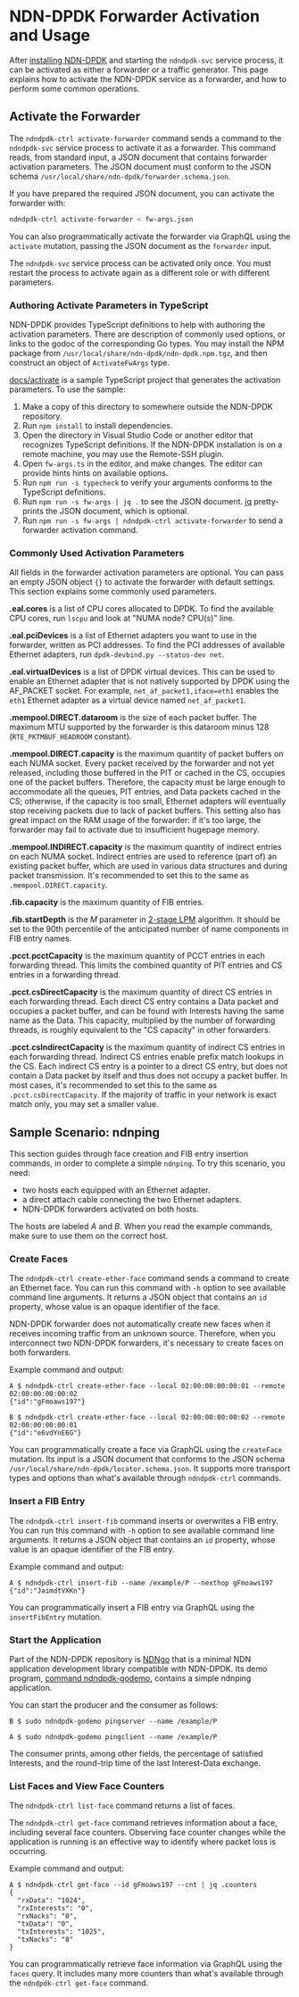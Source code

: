 # NDN-DPDK Forwarder Activation and Usage

After [installing NDN-DPDK](INSTALL.md) and starting the `ndndpdk-svc` service process, it can be activated as either a forwarder or a traffic generator.
This page explains how to activate the NDN-DPDK service as a forwarder, and how to perform some common operations.

## Activate the Forwarder

The `ndndpdk-ctrl activate-forwarder` command sends a command to the `ndndpdk-svc` service process to activate it as a forwarder.
This command reads, from standard input, a JSON document that contains forwarder activation parameters.
The JSON document must conform to the JSON schema `/usr/local/share/ndn-dpdk/forwarder.schema.json`.

If you have prepared the required JSON document, you can activate the forwarder with:

```bash
ndndpdk-ctrl activate-forwarder < fw-args.json
```

You can also programmatically activate the forwarder via GraphQL using the `activate` mutation, passing the JSON document as the `forwarder` input.

The `ndndpdk-svc` service process can be activated only once.
You must restart the process to activate again as a different role or with different parameters.

### Authoring Activate Parameters in TypeScript

NDN-DPDK provides TypeScript definitions to help with authoring the activation parameters.
There are description of commonly used options, or links to the godoc of the corresponding Go types.
You may install the NPM package from `/usr/local/share/ndn-dpdk/ndn-dpdk.npm.tgz`, and then construct an object of `ActivateFwArgs` type.

[docs/activate](activate) is a sample TypeScript project that generates the activation parameters.
To use the sample:

1. Make a copy of this directory to somewhere outside the NDN-DPDK repository.
2. Run `npm install` to install dependencies.
3. Open the directory in Visual Studio Code or another editor that recognizes TypeScript definitions.
   If the NDN-DPDK installation is on a remote machine, you may use the Remote-SSH plugin.
4. Open `fw-args.ts` in the editor, and make changes.
   The editor can provide hints hints on available options.
5. Run `npm run -s typecheck` to verify your arguments conforms to the TypeScript definitions.
6. Run `npm run -s fw-args | jq .` to see the JSON document.
   [jq](https://stedolan.github.io/jq/) pretty-prints the JSON document, which is optional.
7. Run `npm run -s fw-args | ndndpdk-ctrl activate-forwarder` to send a forwarder activation command.

### Commonly Used Activation Parameters

All fields in the forwarder activation parameters are optional.
You can pass an empty JSON object `{}` to activate the forwarder with default settings.
This section explains some commonly used parameters.

**.eal.cores** is a list of CPU cores allocated to DPDK.
To find the available CPU cores, run `lscpu` and look at "NUMA node? CPU(s)" line.

**.eal.pciDevices** is a list of Ethernet adapters you want to use in the forwarder, written as PCI addresses.
To find the PCI addresses of available Ethernet adapters, run `dpdk-devbind.py --status-dev net`.

**.eal.virtualDevices** is a list of DPDK virtual devices.
This can be used to enable an Ethernet adapter that is not natively supported by DPDK using the AF\_PACKET socket.
For example, `net_af_packet1,iface=eth1` enables the `eth1` Ethernet adapter as a virtual device named `net_af_packet1`.

**.mempool.DIRECT.dataroom** is the size of each packet buffer.
The maximum MTU supported by the forwarder is this dataroom minus 128 (`RTE_PKTMBUF_HEADROOM` constant).

**.mempool.DIRECT.capacity** is the maximum quantity of packet buffers on each NUMA socket.
Every packet received by the forwarder and not yet released, including those buffered in the PIT or cached in the CS, occupies one of the packet buffers.
Therefore, the capacity must be large enough to accommodate all the queues, PIT entries, and Data packets cached in the CS; otherwise, if the capacity is too small, Ethernet adapters will eventually stop receiving packets due to lack of packet buffers.
This setting also has great impact on the RAM usage of the forwarder: if it's too large, the forwarder may fail to activate due to insufficient hugepage memory.

**.mempool.INDIRECT.capacity** is the maximum quantity of indirect entries on each NUMA socket.
Indirect entries are used to reference (part of) an existing packet buffer, which are used in various data structures and during packet transmission.
It's recommended to set this to the same as `.mempool.DIRECT.capacity`.

**.fib.capacity** is the maximum quantity of FIB entries.

**.fib.startDepth** is the *M* parameter in [2-stage LPM](https://doi.org/10.1109/ANCS.2013.6665203) algorithm.
It should be set to the 90th percentile of the anticipated number of name components in FIB entry names.

**.pcct.pcctCapacity** is the maximum quantity of PCCT entries in each forwarding thread.
This limits the combined quantity of PIT entries and CS entries in a forwarding thread.

**.pcct.csDirectCapacity** is the maximum quantity of direct CS entries in each forwarding thread.
Each direct CS entry contains a Data packet and occupies a packet buffer, and can be found with Interests having the same name as the Data.
This capacity, multiplied by the number of forwarding threads, is roughly equivalent to the "CS capacity" in other forwarders.

**.pcct.csIndirectCapacity** is the maximum quantity of indirect CS entries in each forwarding thread.
Indirect CS entries enable prefix match lookups in the CS.
Each indirect CS entry is a pointer to a direct CS entry, but does not contain a Data packet by itself and thus does not occupy a packet buffer.
In most cases, it's recommended to set this to the same as `.pcct.csDirectCapacity`.
If the majority of traffic in your network is exact match only, you may set a smaller value.

## Sample Scenario: ndnping

This section guides through face creation and FIB entry insertion commands, in order to complete a simple `ndnping`.
To try this scenario, you need:

* two hosts each equipped with an Ethernet adapter.
* a direct attach cable connecting the two Ethernet adapters.
* NDN-DPDK forwarders activated on both hosts.

The hosts are labeled *A* and *B*.
When you read the example commands, make sure to use them on the correct host.

### Create Faces

The `ndndpdk-ctrl create-ether-face` command sends a command to create an Ethernet face.
You can run this command with `-h` option to see available command line arguments.
It returns a JSON object that contains an `id` property, whose value is an opaque identifier of the face.

NDN-DPDK forwarder does not automatically create new faces when it receives incoming traffic from an unknown source.
Therefore, when you interconnect two NDN-DPDK forwarders, it's necessary to create faces on both forwarders.

Example command and output:

```shell
A $ ndndpdk-ctrl create-ether-face --local 02:00:00:00:00:01 --remote 02:00:00:00:00:02
{"id":"gFmoaws197"}

B $ ndndpdk-ctrl create-ether-face --local 02:00:00:00:00:02 --remote 02:00:00:00:00:01
{"id":"e6vdYnE6G"}
```

You can programmatically create a face via GraphQL using the `createFace` mutation.
Its input is a JSON document that conforms to the JSON schema `/usr/local/share/ndn-dpdk/locator.schema.json`.
It supports more transport types and options than what's available through `ndndpdk-ctrl` commands.

### Insert a FIB Entry

The `ndndpdk-ctrl insert-fib` command inserts or overwrites a FIB entry.
You can run this command with `-h` option to see available command line arguments.
It returns a JSON object that contains an `id` property, whose value is an opaque identifier of the FIB entry.

Example command and output:

```shell
A $ ndndpdk-ctrl insert-fib --name /example/P --nexthop gFmoaws197
{"id":"JaimdtVXKn"}
```

You can programmatically insert a FIB entry via GraphQL using the `insertFibEntry` mutation.

### Start the Application

Part of the NDN-DPDK repository is [NDNgo](../ndn) that is a minimal NDN application development library compatible with NDN-DPDK.
Its demo program, [command ndndpdk-godemo](../cmd/ndndpdk-godemo), contains a simple ndnping application.

You can start the producer and the consumer as follows:

```shell
B $ sudo ndndpdk-godemo pingserver --name /example/P

A $ sudo ndndpdk-godemo pingclient --name /example/P
```

The consumer prints, among other fields, the percentage of satisfied Interests, and the round-trip time of the last Interest-Data exchange.

### List Faces and View Face Counters

The `ndndpdk-ctrl list-face` command returns a list of faces.

The `ndndpdk-ctrl get-face` command retrieves information about a face, including several face counters.
Observing face counter changes while the application is running is an effective way to identify where packet loss is occurring.

Example command and output:

```shell
A $ ndndpdk-ctrl get-face --id gFmoaws197 --cnt | jq .counters
{
  "rxData": "1024",
  "rxInterests": "0",
  "rxNacks": "0",
  "txData": "0",
  "txInterests": "1025",
  "txNacks": "0"
}
```

You can programmatically retrieve face information via GraphQL using the `faces` query.
It includes many more counters than what's available through the `ndndpdk-ctrl get-face` command.
